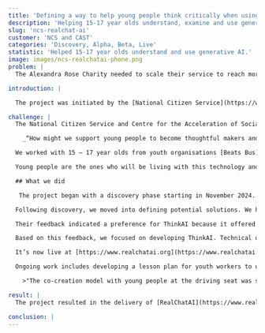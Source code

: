 ```yaml
---
title: 'Defining a way to help young people think critically when using generative AI'
description: 'Helping 15-17 year olds understand, examine and use generative AI in positive ways through enrichment activities.'
slug: 'ncs-realchat-ai'
customer: 'NCS and CAST'
categories: 'Discovery, Alpha, Beta, Live'
statistic: 'Helped 15-17 year olds understand and use generative AI.'
image: images/ncs-realchatai-phone.png
problem: |
  The Alexandra Rose Charity needed to scale their service to reach more families. We worked with traders, families and the staff administering the scheme to understand their pain points and develop digital systems to help.

introduction: |

  The project was initiated by the [National Citizen Service](https://wearencs.com) (NCS) and the [Centre for the Acceleration of Social Technology](https://www.wearecast.org.uk) (CAST), who commissioned Neontribe to explore how to support young people (aged 15-17) in becoming thoughtful makers and critical users of generative AI. The focus was on developing a tool to be used outside the standard school curriculum. Collaborating closely with youth organisations and young people was fundamental to the project's co-creation approach, which followed the Design Council's "Double Diamond" model.

challenge: |
  The National Citizen Service and Centre for the Acceleration of Social Technology asked us:

    _“How might we support young people to become thoughtful makers and critical users of AI?”_

  We worked with 15 – 17 year olds from youth organisations [Beats Bus](https://beats-bus.co.uk), [The Politics Project](https://www.thepoliticsproject.org.uk) and [Warrington Youth Zone](https://warringtonyouthzone.org) to help provide an answer.

  Young people are the ones who will be living with this technology and this is about empowering them with the ability to embrace the opportunity AI offers safely and thoughtfully.

  ## What we did

   The project began with a discovery phase starting in November 2024. This involved research into existing work by organisations like Unicef and the National Literacy Trust. A key part of discovery was recruiting and conducting 12 one-on-one user research interviews with a diverse group of young people, facilitated by our partner youth organisations. Through these interviews, we learned that young people use AI for learning, creative projects, and emotional support. They value its benefits like saving time and simplifying information but are cautious about the risks of misinformation and over-reliance. Social media is a significant channel where they encounter AI content and are exposed to its dangers.

  Following discovery, we moved into defining potential solutions. We held workshops with 15 young people to generate ideas. These ideas were developed into two initial concepts: WhisperNet, a story-game exploring moral aspects of deep fakes, and ThinkAI, a tool to support questioning AI responses. We created prototypes using the tools [Twine](https://twinery.org) and [Figma](https://www.figma.com/login) respectively, and tested them with young people.

  Their feedback indicated a preference for ThinkAI because it offered more control and could be used multiple times. Young people wanted to learn about the issues with AI which are discussed less frequently, to gain new perspectives on the technology, and be guided in critical thinking about its use. We also identified areas for design improvement, such as simplifying complex interface text and ensuring the tool left users in a positive mental space, and clarified the intended use - by an individual or in a group context.

  Based on this feedback, we focused on developing ThinkAI. Technical development involved building the tool using Next.js, Vercel, and the OpenAI API. A core goal was to get generative AI to assess and critique its own responses. We engineered the system to have two personalities: a primary one generating responses and a second one critiquing them. Static content surrounding the AI output also highlights issues. Robust safeguards were built to manage unpredictable behaviour from the LLM and protect user privacy. The code was made publicly available under an open-source license. The tool was refined based on usability testing and feedback from young people and youth service partners, and renamed RealChatAI.

  It’s now live at [https://www.realchatai.org](https://www.realchatai.org)

  Ongoing work includes developing a lesson plan for youth workers to use alongside the tool, and seeking further funding for hosting, maintenance, and improvements.

    >"The co-creation model with young people at the driving seat was so important to me, the tech needs to be understood and shaped by those who will be using it." - _Jo Hutchinson, NCS_

result: |
  The project resulted in the delivery of [RealChatAI](https://www.realchatai.org). It provides young people with a way to interact with generative AI while surrounding its responses with content that puts its use in context and highlights potential issues such as bias or inaccuracy. It was shaped by extensive feedback from young people, addressing their desire to learn something new and gain fresh perspectives on AI issues. The tool is now being used by partner youth organisations, with plans for ongoing support and development.

conclusion: |
---
```

